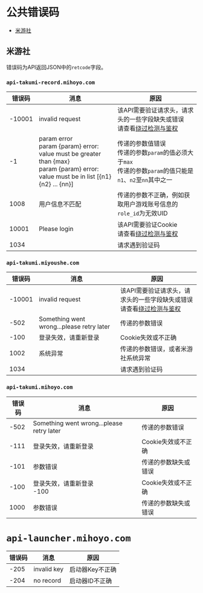 # 公共错误码

- [米游社](#米游社)

## 米游社

错误码为API返回JSON中的`retcode`字段。

### `api-takumi-record.mihoyo.com`

| 错误码 | 消息 | 原因 |
| ----- | ---- | ---- |
| -10001 | invalid request | 该API需要验证请求头，请求头的一些字段缺失或错误<br/>请查看[绕过检测与鉴权](other/authentication.md) |
| -1 | param error<br>param {param} error: value must be greater than {max}<br>param {param} error: value must be in list [{n1} {n2} ... {nn}] | 传递的参数值错误<br>传递的参数`param`的值必须大于`max`<br>传递的参数`param`的值只能是`n1`、`n2`至`nn`其中之一 |
| 1008 | 用户信息不匹配 | 传递的参数不正确，例如获取用户游戏账号信息的`role_id`为无效UID |
| 10001 | Please login | 该API需要验证Cookie<br>请查看[绕过检测与鉴权](other/authentication.md#cookie) |
| 1034 | | 请求遇到验证码 |

### `api-takumi.miyoushe.com`

| 错误码 | 消息 | 原因 |
| ----- | ---- | ---- |
| -10001 | invalid request | 该API需要验证请求头，请求头的一些字段缺失或错误<br/>请查看[绕过检测与鉴权](other/authentication.md) |
| -502 | Something went wrong...please retry later | 传递的参数错误 |
| -100 | 登录失效，请重新登录 | Cookie失效或不正确 |
| 1002 | 系统异常 | 传递的参数错误，或者米游社系统异常 |
| 1034 | | 请求遇到验证码 |

### `api-takumi.mihoyo.com`

| 错误码 | 消息 | 原因 |
| ----- | ---- | ---- |
| -502 | Something went wrong...please retry later | 传递的参数错误 |
| -111 | 登录失效，请重新登录 | Cookie失效或不正确 |
| -101 | 参数错误 | 传递的参数缺失或错误 |
| -100 | 登录失效，请重新登录<br>-100 | Cookie失效或不正确 |
| 1000 | 参数错误 | 传递的参数缺失或错误 |

# `api-launcher.mihoyo.com`

| 错误码 | 消息 | 原因 |
| ----- | ---- | ---- |
| -205 | invalid key | 启动器Key不正确 |
| -204 | no record | 启动器ID不正确 |